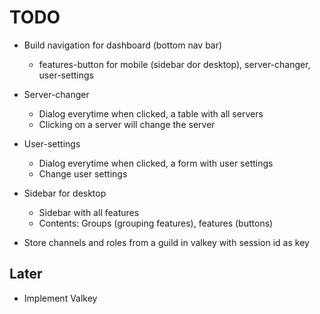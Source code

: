 # TODO

- Build navigation for dashboard (bottom nav bar)

  - features-button for mobile (sidebar dor desktop), server-changer, user-settings

- Server-changer

  - Dialog everytime when clicked, a table with all servers
  - Clicking on a server will change the server

- User-settings

  - Dialog everytime when clicked, a form with user settings
  - Change user settings

- Sidebar for desktop

  - Sidebar with all features
  - Contents: Groups (grouping features), features (buttons)

- Store channels and roles from a guild in valkey with session id as key

## Later

- Implement Valkey
